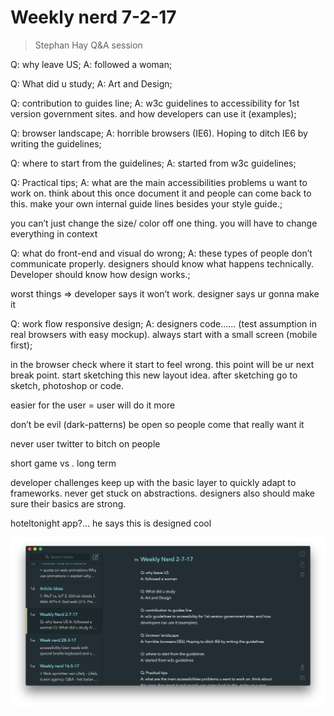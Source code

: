 # Weekly nerd 7-2-17

> Stephan Hay
> Q&A session

Q: why leave US;
A: followed a woman;

Q: What did u study;
A: Art and Design;

Q: contribution to guides line;
A: w3c guidelines to accessibility for 1st version government sites. and how developers can use it (examples);

Q: browser landscape;
A: horrible browsers (IE6). Hoping to ditch IE6 by writing the guidelines;

Q: where to start from the guidelines;
A: started from w3c guidelines;

Q: Practical tips;
A: what are the main accessibilities problems u want to work on. think about this once document it and people can come back to this. make your own internal guide lines besides your style guide.;

you can’t just change the size/ color off one thing. you will have to change everything in context

Q: what do front-end and visual do wrong;
A: these types of people don’t communicate properly. designers should know what happens technically. Developer should know how design works.;

worst things => developer says it won’t work. designer says ur gonna make it

Q: work flow responsive design;
A: designers code…… (test assumption in real browsers with easy mockup). always start with a small screen (mobile first);

in the browser check where it start to feel wrong. this point will be ur next break point. start sketching this new layout idea. after sketching go to sketch, photoshop or code.

easier for the user = user will do it more

don’t be evil (dark-patterns) be open so people come that really want it

never user twitter to bitch on people

short game vs . long term

developer challenges keep up with the basic layer to quickly adapt to frameworks. never get stuck on abstractions.
designers also should make sure their basics are strong.

hoteltonight app?… he says this is designed cool

![notes](./img/weekly1.png)
